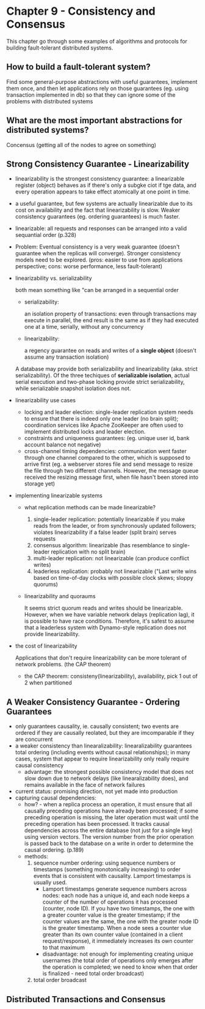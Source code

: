 # Chapter 9 - Consistency and Consensus
This chapter go through some examples of algorithms and protocols for building fault-tolerant distributed systems.
## How to build a fault-tolerant system?
Find some general-purpose abstractions with useful guarantees, implement them once, and then let applications rely on those guarantees (eg. using transaction implemented in db) so that they can ignore some of the problems with distributed systems
## What are the most important abstractions for distributed systems?
Concensus (getting all of the nodes to agree on something)
## Strong Consistency Guarantee - Linearizability
* linearizability is the strongest consistency guarantee: a linearizable register (object) behaves as if there's only a subgke ciot if tge data, and every operation appears to take effect atomically at one point in time.
* a useful guarantee, but few systems are actually linearizable due to its cost on availability and the fact that linearizability is slow. Weaker consistency guarantees (eg. ordering guarantees) is much faster.
* linearizable: all requests and responses can be arranged into a valid sequantial order (p.328)
* Problem: Eventual consistency is a very weak guarantee (doesn't guarantee when the replicas will converge). Stronger consistency models need to be explored. (pros: easier to use from applications perspective; cons: worse performance, less fault-tolerant)
* linearizability vs. serializability
    
    both mean something like "can be arranged in a sequential order
    * serializability:

        an isolation property of transactions: even through transactions may execute in parallel, the end result is the same as if they had executed one at a time, serially, without any concurrency
    * linearizability:

        a regency guarantee on reads and writes of a **single object** (doesn't assume any transaction isolation)
    
    A database may provide both serializability and linearizability (aka. strict serializability). Of the three techiques of **serializable isolation**, actual serial execution and two-phase locking provide strict serializability, while serializable snapshot isolation does not.
* linearizability use cases
    * locking and leader election: single-leader replication system needs to ensure that there is indeed only one leader (no brain split); coordination services like Apache ZooKeeper are often used to implement distributed locks and leader election.
    * constraints and uniqueness guarantees: (eg. unique user id, bank account balance not negative)
    * cross-channel timing dependencies: communication went faster through one channel compared to the other, which is supposed to arrive first (eg. a webserver stores file and send message to resize the file through two different channels. However, the message queue received the resizing message first, when file hasn't been stored into storage yet)
* implementing linearizable systems
    * what replication methods can be made linearizable?
        1. single-leader replication: potentially linearizable if you make reads from the leader, or from synchronously updated followers; violates linearizability if a false leader (split brain) serves requests
        1. consensus algorithm: linearizable (has resemblance to single-leader replication with no split brain)
        1. multi-leader replication: not linearizable (can produce conflict writes)
        1. leaderless replication: probably not linearizable ("Last write wins based on time-of-day clocks with possible clock skews; sloppy quorums)
    * linearizability and quoraums

        It seems strict quorum reads and writes should be linearizable. However, when we have variable network delays (replication lag), it is possible to have race conditions. Therefore, it's safest to assume that a leaderless system with Dynamo-style replication does not provide linearizability.
* the cost of linearizability

    Applications that don't require linearizability can be more tolerant of network problems. (the CAP theorem)
    * the CAP theorem: consisteny(linearizability), availability, pick 1 out of 2 when partitioned
## A Weaker Consistency Guarantee - Ordering Guarantees
* only guarantees causality, ie. causally consistent; two events are ordered if they are causally reolated, but they are imcomparable if they are concurrent
* a weaker consistency than linearalizability: linearalizability guarantees total ordering (including events without causal relationships); in many cases, system that appear to require linearizability only really require causal consistency
    * advantage: the strongest possible consistency model that does not slow down due to network delays (like linearalizability does), and remains available in the face of network failures
* current status: promising direction, not yet made into production
* capturing causal dependencies:
    * how? - when a replica process an operation, it must ensure that all causally preceding operations have already been processed; if some preceding operation is missing, the later operation must wait until the preceding operation has been processed. It tracks causal dependencies across the entire database (not just for a single key) using version vectors. The version number from the prior operation is passed back to the database on a write in order to determine the causal ordering. (p.189)
    * methods:
        1. sequence number ordering: using sequence numbers or timestamps (something monotonically increasing) to order events that is consistent with causality. Lamport timestamps is usually used.
            * Lamport timestamps generate sequence numbers across nodes: each node has a unique id, and each node keeps a counter of the number of operations it has processed (counter, node ID). If you have two timestamps, the one with a greater counter value is the greater timestamp; if the counter values are the same, the one with the greater node ID is the greater timestamp. When a node sees a counter vlue greater than its own counter value (contained in a client request/response), it immediately increases its own counter to that maximum
            * disadvantage: not enough for implementing creating unique usernames (the total order of operations only emerges after the operation is completed; we need to know when that order is finalized - need total order broadcast)
        1. total order broadcast
        
## Distributed Transactions and Consensus
